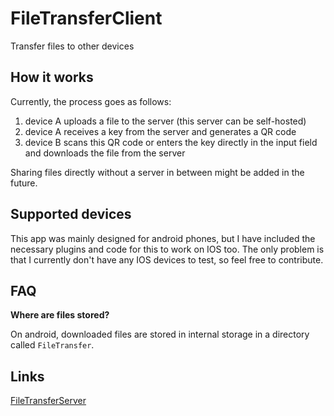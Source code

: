 # FileTransferClient
Transfer files to other devices

## How it works
Currently, the process goes as follows:
1. device A uploads a file to the server (this server can be self-hosted)
2. device A receives a key from the server and generates a QR code
3. device B scans this QR code or enters the key directly in the input field 
and downloads the file from the server

Sharing files directly without a server in between might be added in the future.

## Supported devices
This app was mainly designed for android phones, but I have included 
the necessary plugins and code for this to work on IOS too. 
The only problem is that I currently don't have any IOS devices to test, so feel free to contribute.

## FAQ
**Where are files stored?**

On android, downloaded files are stored in internal storage in a directory called `FileTransfer`.

## Links
[FileTransferServer](https://github.com/sleeyax/FileTransferServer)
